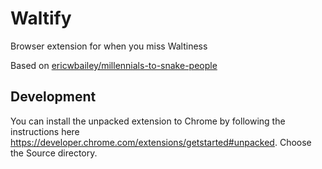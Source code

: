# Waltify

Browser extension for when you miss Waltiness

Based on [ericwbailey/millennials-to-snake-people](https://github.com/ericwbailey/millennials-to-snake-people)

## Development

You can install the unpacked extension to Chrome by following the instructions here https://developer.chrome.com/extensions/getstarted#unpacked. Choose the Source directory.
